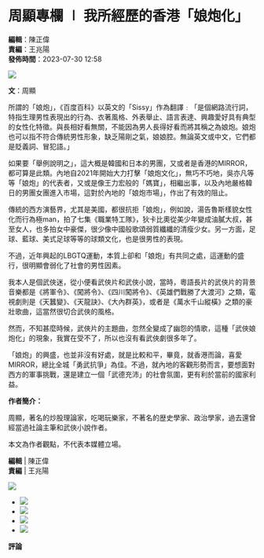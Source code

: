 # 周顯專欄 ∣ 我所經歷的香港「娘炮化」

**編輯**：陳正偉  
**責編**：王兆陽  
**發佈時間**：2023-07-30 12:58

![](https://cdn.orangenews.hk/images/2023/05/08/04278ebe01f14e2a85c4e205a315f857.jpg?x-oss-process=style/w960)

**文**：周顯

所謂的「娘炮」，《百度百科》以英文的「Sissy」作為翻譯﹕「是個網路流行詞，特指生理男性表現出的行為、衣著風格、外表舉止、語言表達、興趣愛好具有典型的女性化特徵。與長相好看無關，不能因為男人長得好看而將其稱之為娘炮。娘炮也可以指不符合傳統男性形象，缺乏陽剛之氣，娘娘腔。無論英文或中文，它們都是貶義詞、冒犯語。」

如果要「舉例說明之」，這大概是韓國和日本的男團，又或者是香港的MIRROR，都可算是此類。內地自2021年開始大力打擊「娘炮文化」，無巧不巧地，吳亦凡等等「娘炮」的代表者，又或是像王力宏般的「媽寶」，相繼出事，以及內地嚴格韓日的男團女團進入市場，這對於內地的「娘炮市場」，作出了有效的阻止。

傳統的西方演藝界，尤其是美國，都很抗拒「娘炮」，例如說，湯告魯斯樣貌女性化而行為極man，拍了七集《職業特工隊》，狄卡比奧從美少年變成油膩大叔，甚至女人，也多拍女中豪傑，很少像中國般歌頌弱質纖纖的清瘦少女。另一方面，足球、藍球、美式足球等等的球類文化，也是很男性的表現。

不過，近年興起的LBGTQ運動，本質上卻和「娘炮」有共同之處，這運動的盛行，很明顯會弱化了社會的男性因素。

我本人是個武俠迷，從小便看武俠片和武俠小說，當時，粵語長片的武俠片的背景音樂都是《將軍令》、《闖將令》、《四川闖將令》、《英雄們戰勝了大渡河》之類，電視劇則是《天蠶變》、《天龍訣》、《大內群英》，或者是《萬水千山縱橫》之類的豪壯歌曲，這當然很切合武俠的風格。

然而，不知甚麼時候，武俠片的主題曲，忽然全變成了幽怨的情歌，這種「武俠娘炮化」的現象，我實在受不了，所以也沒有看武俠劇很多年了。

「娘炮」的興盛，也並非沒有好處，就是比較和平，畢竟，就香港而論，喜愛MIRROR，總比全城「勇武抗爭」為佳。不過，就內地的客觀形勢而言，要想面對西方的軍事挑戰，還是建立一個「武德充沛」的社會氛圍，更有利於當前的國家利益。

**作者簡介：**

周顯，著名的炒股理論家，吃喝玩樂家，不著名的歴史學家、政治學家，過去還曾經當過社論主筆和武俠小說作者。

本文為作者觀點，不代表本媒體立場。

**編輯** | 陳正偉  
**責編** | 王兆陽  

![](https://cdn.orangenews.hk/u/cms/www2023/04/17/f96d62d338834886b69a9d3654fa5e5f.png)

- ![](https://cdn.orangenews.hk/u/cms/www2024/05/20/c0b5b5b342c4495da81927441564f9f5.png)
- ![](https://cdn.orangenews.hk/u/cms/www2024/05/20/6e9f642870374680a538112acb22283d.png)
- ![](https://cdn.orangenews.hk/u/cms/www2024/05/22/5ecfadb6206644309af8afe3adcc2a14.png)
- ![](https://cdn.orangenews.hk/u/cms/www2024/05/20/3628fce6d41a4ffca434b0da0d91e3ac.png)

**評論**